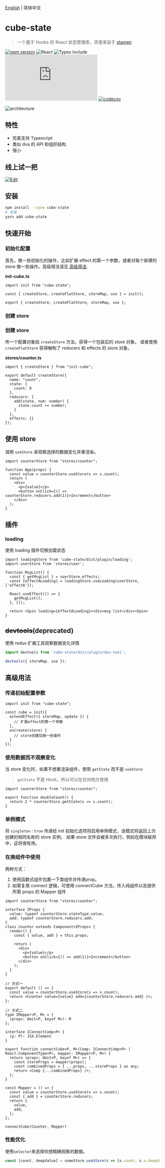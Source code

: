 
[English](./README.md) | 简体中文

# cube-state

> 一个基于 Hooks 的 React 状态管理库，灵感来自于 [stamen](https://github.com/forsigner/stamen)

[![npm version](https://img.shields.io/npm/v/cube-state.svg?logo=npm)](https://www.npmjs.com/package/cube-state)
![React](https://img.shields.io/npm/dependency-version/cube-state/peer/react?logo=react)
![Types Include](https://badgen.net/npm/types/tslib)
![Bundle Size](https://badgen.net/badgesize/gzip/daskyrk/cube-state/master/src/index.ts)
[![codecov](https://codecov.io/gh/daskyrk/cube-state/branch/codecov/graph/badge.svg)](https://codecov.io/gh/daskyrk/cube-state)


<div align="left">
	<img src="./architecture.svg" alt="architecture">
</div>

## 特性

- 完美支持 Typescript
- 类似 dva 的 API 和组织结构
- 很小

## 线上试一把

[![Edit](https://codesandbox.io/static/img/play-codesandbox.svg)](https://codesandbox.io/s/count-4ng8l)

## 安装

```bash
npm install --save cube-state
# 或者
yarn add cube-state
```

## 快速开始

### 初始化配置

首先，做一些初始化的操作，比如扩展 effect 的第一个参数，或者对每个新建的 store 做一些操作。高级用法请见 [高级用法](#高级用法).

**init-cube.ts**

```tsx
import init from "cube-state";

const { createStore, createFlatStore, storeMap, use } = init();

export { createStore, createFlatStore, storeMap, use };
```

### 创建 store

### 创建 store

传一个配置对象给 `createStore` 方法，获得一个包装后的 store 对象。
或者使用 `createFlatStore` 获得解构了 reducers 和 effects 的 store 对象。

**stores/counter.ts**

```tsx
import { createStore } from "init-cube";

export default createStore({
  name: "count",
  state: {
    count: 0
  },
  reducers: {
    add(state, num: number) {
      state.count += number;
    }
  },
  effects: {}
});
```

## 使用 store

调用 `useStore` 来观察选择的数据变化并重渲染。

```tsx
import counterStore from "stores/counter";

function App(props) {
  const value = counterStore.useStore(s => s.count);
  return (
    <div>
      <p>{value}</p>
      <button onClick={() => counterStore.reducers.add(1)}>Increment</button>
    </div>
  );
}
```

## 插件

### loading

使用 loading 插件切换加载状态

```tsx
import loadingStore from 'cube-state/dist/plugin/loading';
import userStore from 'stores/user';

function MsgList() {
  const { getMsgList } = userStore.effects;
  const [effectALoading] = loadingStore.useLoading(userStore, ['effectA']);

  React.useEffect(() => {
    getMsgList();
  }, []);

  return <Spin loading={effectALoading}><div>msg list</div><Spin>
}
```

## ~~devtools~~(deprecated)

使用 redux 扩展工具观察数据变化详情

```js
import devtools from 'cube-state/dist/plugin/dev-tool';

devtools({ storeMap, use });
```

## 高级用法

### 传递初始配置参数

```tsx
import init from "cube-state";

const cube = init({
  extendEffect({ storeMap, update }) {
    // 扩展effect的第一个参数
  },
  onCreate(store) {
    // store创建后做一些操作
  }
});
```

### 使用数据而不观察变化

当 store 变化时，如果不想重渲染组件，使用 `getState` 而不是 `useStore`

> `getState` 不是 Hook，所以可以在任何地方使用

```tsx
import counterStore from "stores/counter";

export function doubleCount() {
  return 2 * counterStore.getState(s => s.count);
}
```

### 单例模式

将 `singleton：true` 传递给 init 初始化选项将启用单例模式，该模式将返回上次创建的相同名称的 store 实例。
如果 store 文件会被多次执行，例如在模块联邦中，这将很有用。

### 在类组件中使用
两种方式：
1. 使用函数式组件包裹一下类组件并传递prop。
2. 如需复用 connect 逻辑，可使用 connectCube 方法，传入纯组件以及提供所需 props 的 Mapper 组件

```tsx
import counterStore from "stores/counter";

interface IProps {
  value: typeof counterStore.stateType.value;
  add: typeof counterStore.reducers.add;
}
class Counter extends Component<IProps> {
  render() {
    const { value, add } = this.props;

    return (
      <div>
        <p>{value}</p>
        <button onClick={() => add(1)}>Increment</button>
      </div>
    );
  }
}

// 方式一
export default () => {
  const value = counterStore.useStore(s => s.count);
  return <Counter value={value} add={counterStore.reducers.add} />;
};

// 方式二
type IMapper<P, M> = {
  (props: Omit<P, keyof M>): M
};

interface IConnectComp<P> {
  (p: P): JSX.Element
}

export function connectCube<P, M>(Comp: IConnectComp<P> | React.ComponentType<P>, mapper: IMapper<P, M>) {
  return (props: Omit<P, keyof M>) => {
    const storeProps = mapper(props);
    const combinedProps = { ...props, ...storeProps } as any;
    return <Comp {...combinedProps} />;
  };
}

const Mapper = () => {
  const value = counterStore.useStore(s => s.count);
  const { add } = counterStore.reducers;
  return {
    value,
    add,
  };
};

connectCube(Counter, Mapper)
```

### 性能优化

使用`selector`来选择你想精确观察的数据。

```jsx
const [count, deepValue] = someStore.useStore(s => [s.count, s.a.deepValue]);
```
